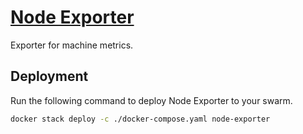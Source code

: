 # [Node Exporter](https://github.com/prometheus/node_exporter)

Exporter for machine metrics.

## Deployment

Run the following command to deploy Node Exporter to your swarm.

```bash
docker stack deploy -c ./docker-compose.yaml node-exporter
```
